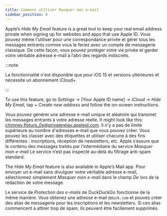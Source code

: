 ```yaml
---
title: Comment utiliser Masquer mon e-mail
sidebar_position: 6
---
```


Apple’s *Hide My Email* feature is a great tool to keep your real email address private when signing up for websites and apps that use Apple ID. Vous pouvez même l'utiliser pour une correspondance privée et gérer tous les messages entrants comme vous le feriez avec un compte de messagerie classique. De cette façon, vous pouvez protéger votre vie privée et garder votre véritable adresse e-mail à l’abri des regards indiscrets.

:::note

La fonctionnalité n'est disponible que pour iOS 15 et versions ultérieures et nécessite un abonnement iCloud+.

:::

To use this feature, go to *Settings* → [Your Apple ID name] → *iCloud* → *Hide My Email*, tap *+ Create new address* and follow the on-screen instructions.

Vous pouvez générer une adresse e-mail unique et aléatoire qui transmet les messages entrants à votre adresse réelle. It might look like this: chimney.floture_0s@privaterelay.appleid.com. Il n'y a pas de limite supérieure au nombre d'adresses e-mail que vous pouvez créer. Vous pouvez les classer avec des étiquettes et utiliser chacune à des fins différentes : inscriptions, réception de newsletters, etc. Apple s’assure que le contenu des messages traités par l’intermédiaire du service *Masquer mon e-mail* Le service n’est pas inspecté au-delà du filtrage anti-spam standard.

The *Hide My Email* feature is also available in Apple’s Mail app. Pour envoyer un e-mail sans divulguer votre véritable adresse e-mail, sélectionnez simplement *Masquer mon e-mail* dans le champ *De* lors de la rédaction de votre message.

Le service de *Protection des e-mails* de DuckDuckGo fonctionne de la même manière. Vous obtenez une adresse e-mail `@duck.com` et pouvez créer des alias de messagerie pour les inscriptions et les newsletters. Si ces alias commencent à attirer trop de spam, ils peuvent être facilement supprimés.
